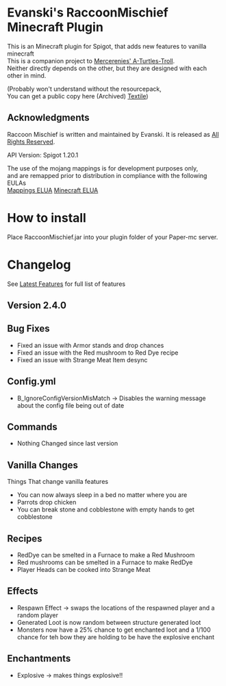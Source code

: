 # Evanski's RaccoonMischief Minecraft Plugin

This is an Minecraft plugin for Spigot, that adds new features to vanilla minecraft  
This is a companion project to [Mercerenies' A-Turtles-Troll](https://github.com/Mercerenies/a-turtles-troll).   
Neither directly depends on the other, but they are designed with each other in mind.

(Probably won't understand without the resourcepack,   
You can get a public copy here (Archived) [Textile](https://github.com/EvanSkiStudios/Textile))

## Acknowledgments
Raccoon Mischief is written and maintained by Evanski. It is
released as [All Rights Reserved](LICENSE).

API Version: Spigot 1.20.1

The use of the mojang mappings is for development purposes only,  
and are remapped prior to distribution in compliance with the following EULAs  
[Mappings ELUA](https://gist.github.com/Dinnerbone/07b20a9f02e50a569217df6449cc1185/#file-gistfile1-txt)
[Minecraft ELUA](https://www.minecraft.net/en-us/eula)

# How to install
Place RaccoonMischief.jar into your plugin folder of your Paper-mc server.

# Changelog
See [Latest Features](https://github.com/EvanSkiStudios/Raccoon-Mischief/blob/master/Features/Features_Latest_.md) for full list of features

## Version 2.4.0

## Bug Fixes
* Fixed an issue with Armor stands and drop chances
* Fixed an issue with the Red mushroom to Red Dye recipe
* Fixed an issue with Strange Meat Item desync 

## Config.yml
* B_IgnoreConfigVersionMisMatch -> Disables the warning message about the config file being out of date

## Commands
* Nothing Changed since last version

## Vanilla Changes
Things That change vanilla features
* You can now always sleep in a bed no matter where you are
* Parrots drop chicken
* You can break stone and cobblestone with empty hands to get cobblestone

## Recipes
* RedDye can be smelted in a Furnace to make a Red Mushroom
* Red mushrooms can be smelted in a Furnace to make RedDye
* Player Heads can be cooked into Strange Meat

## Effects
* Respawn Effect -> swaps the locations of the respawned player and a random player
* Generated Loot is now random between structure generated loot
* Monsters now have a 25% chance to get enchanted loot and a 1/100 chance for teh bow they are holding to be have the explosive enchant

## Enchantments
* Explosive -> makes things explosive!!
